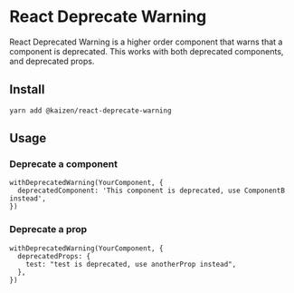 # React Deprecate Warning
React Deprecated Warning is a higher order component that warns that a component is deprecated. This works with both deprecated components, and deprecated props.

## Install
`yarn add @kaizen/react-deprecate-warning` 

## Usage

### Deprecate a component
```
withDeprecatedWarning(YourComponent, {
  deprecatedComponent: 'This component is deprecated, use ComponentB instead',
})
```

### Deprecate a prop
```
withDeprecatedWarning(YourComponent, {
  deprecatedProps: {
    test: "test is deprecated, use anotherProp instead",
  },
})
```
